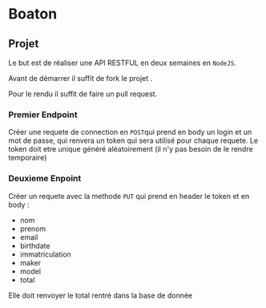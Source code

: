 # Boaton 

## Projet

Le but est de réaliser une API RESTFUL en deux semaines en `NodeJS`.

Avant de démarrer il suffit de fork le projet .

Pour le rendu il suffit de faire un pull request.

### Premier Endpoint

Créer une requete de connection en `POST`qui prend en body un login et un mot de passe, qui renvera un token qui sera utilisé pour chaque requete. Le token doit etre unique généré aléatoirement (il n'y pas besoin de le rendre temporaire)

### Deuxieme Enpoint

Créer un requete avec la methode `PUT` qui prend en header le token et en body : 
  - nom
  - prenom
  - email
  - birthdate
  - immatriculation
  - maker
  - model
  - total 
  
Elle doit renvoyer le total rentré dans la base de donnée

